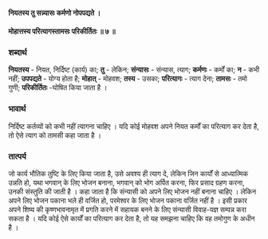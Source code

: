 #### नियतस्य तु सन्न्यासः कर्मणो नोपपद्यते ।
#### मोहात्तस्य परित्यागस्तामसः परिकीर्तितः ॥ ७ ॥

### शब्दार्थ

**नियतस्य** - नियत, निर्दिष्ट (कार्य) का; **तु** - लेकिन; **संन्यासः** - संन्यास, त्याग; **कर्मणः** - कर्मों का; **न** - कभी नहीं; **उपपद्यते** - योग्य होता है; **मोहात्** - मोहवश; **तस्य** - उसका; **परित्यागः** - त्याग देना; **तामसः** - तमो गुणी; **परिकीर्तितः** -घोषित किया जाता है ।

### भावार्थ

निर्दिष्ट कर्तव्यों को कभी नहीं त्यागना चाहिए । यदि कोई मोहवश अपने नियत कर्मों का परित्याग कर देता है, तो ऐसे त्याग को तामसी कहा जाता है ।

### तात्पर्य

जो कार्य भौतिक तुष्टि के लिए किया जाता है, उसे अवश्य ही त्याग दे, लेकिन जिन कार्यों से आध्यात्मिक उन्नति हो, यथा भगवान् के लिए भोजन बनाना, भगवान् को भोग अर्पित करना, फिर प्रसाद ग्रहण करना, उनकी संस्तुति की जाती है । कहा जाता है कि संन्यासी को अपने लिए भोजन नहीं बनाना चाहिए । लेकिन अपने लिए भोजन पकाना भले ही वर्जित हो, परमेश्वर के लिए भोजन पकाना वर्जित नहीं है । इसी प्रकार अपने शिष्य की कृष्णभावनामृत में प्रगति करने में सहायक बनने के लिए संन्यासी विवाह-यज्ञ सम्पन्न करा सकता है । यदि कोई ऐसे कार्यों का परित्याग कर देता है, तो यह समझना चाहिए कि वह तमोगुण के अधीन है ।